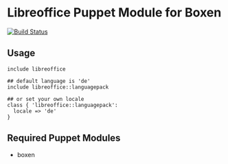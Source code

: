 # Libreoffice Puppet Module for Boxen

[![Build Status](https://travis-ci.org/boxen/puppet-libreoffice.png?branch=master)](https://travis-ci.org/boxen/puppet-libreoffice)

## Usage

```puppet
include libreoffice

## default language is 'de'
include libreoffice::languagepack

## or set your own locale
class { 'libreoffice::languagepack':
  locale => 'de'
}
```

## Required Puppet Modules

* boxen

